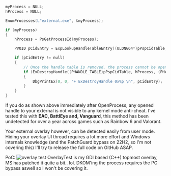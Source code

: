 ```cpp
myProcess = NULL;
hProcess = NULL;

EnumProcesses(L"external.exe", &myProcess);

if (myProcess)
{
    hProcess = PsGetProcessId(myProcess);

    PVOID pCidEntry = ExpLookupHandleTableEntry((ULONG64*)pPspCidTable, hProcess);

    if (pCidEntry != null)
    {
        // Once the handle table is removed, the process cannot be opened with the OpenProcess() function nor it's handles to be read.
        if (ExDestroyHandle((PHANDLE_TABLE)pPspCidTable, hProcess, (PHANDLE_TABLE_ENTRY)pCidEntry))
        {
            DbgPrintEx(0, 0, "+ ExDestroyHandle 0x%p \n", pCidEntry);
        }
    }
}
```

If you do as shown above immediately after OpenProcess, any opened handle to your external is not visible to any kernel mode anti-cheat.
I've tested this with **EAC, BattlEye and, Vanguard**, this method has been undetected for over a year across games such as Rainbow 6 and Valorant.

Your external overlay however, can be detected easily from user mode. Hiding your overlay UI thread requires a lot more effort and Windows internals knowledge (and the PatchGuard bypass on 22H2, so I'm not covering this)
I'll try to release the full code on GitHub ASAP.

PoC:
![overlay test](https://github.com/user-attachments/assets/3b151b12-2179-4676-a77f-e2fb0992c51b)
OverlayTest is my GDI based (C++) topmost overlay, MS has patched it quite a bit.. lol. DKOM'ing the process requires the PG bypass aswell so I won't be covering it.
